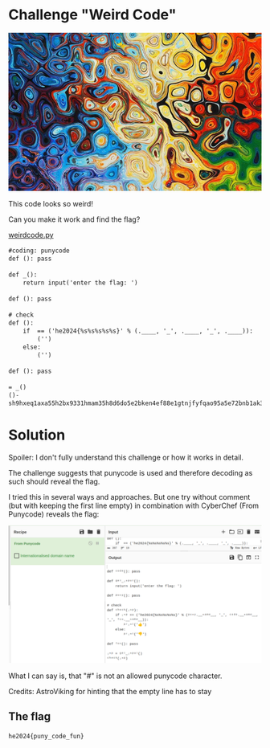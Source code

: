 # Challenge "Weird Code"
![Banner Image](banner.png)

This code looks so weird!

Can you make it work and find the flag?

[weirdcode.py](weirdcode.py)

    #coding: punycode
    def (): pass

    def _():
        return input('enter the flag: ')

    def (): pass

    # check
    def ():
        if  == ('he2024{%s%s%s%s%s}' % (.____, '_', .____, '_', .____)):
            ('')
        else:
            ('')
            
    def (): pass

    = _()
    ()-sh9hxeq1axa55h2bx9331hmam35h8d6do5e2bken4ef88e1gtnjfyfqao95a5e72bnb1ak3a8cya3agh0ac6oza8ac1b0c4d8a8dt08wicl3g0a4aik595n0cc7d9fc39h9bv049jqba4am6aetodu1avljn7255748a0ja

# Solution
Spoiler: I don't fully understand this challenge or how it works in detail.

The challenge suggests that punycode is used and therefore decoding as such should reveal the flag.

I tried this in several ways and approaches. But one try without comment (but with keeping the first line empty) in combination with CyberChef (From Punycode) reveals the flag:

![Flag](flag.png)

What I can say is, that "#" is not an allowed punycode character.

Credits: AstroViking for hinting that the empty line has to stay

## The flag
    he2024{puny_code_fun}

